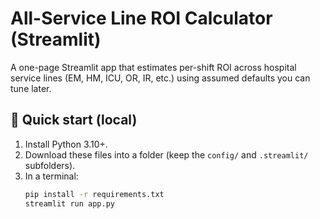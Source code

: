 # All-Service Line ROI Calculator (Streamlit)

A one-page Streamlit app that estimates per-shift ROI across hospital service lines (EM, HM, ICU, OR, IR, etc.) using assumed defaults you can tune later.

## 🚀 Quick start (local)
1. Install Python 3.10+.
2. Download these files into a folder (keep the `config/` and `.streamlit/` subfolders).
3. In a terminal:
   ```bash
   pip install -r requirements.txt
   streamlit run app.py